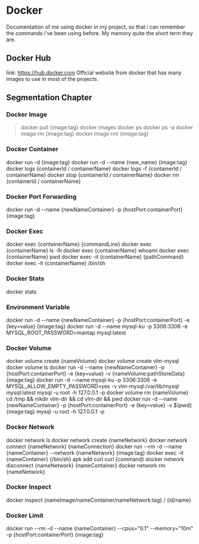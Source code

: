 # Docker
Documentation of me using docker in my project, so that i can remember the commands i've been using before. My memory quite the short term they are.

## Docker Hub
link: https://hub.docker.com
Official website from docker that has many images to use in most of the projects.

## Segmentation Chapter
### Docker Image
> docker pull {image:tag}
docker images
docker ps
docker ps -a
docker image rm {image:tag}
docker image rmi {image:tag}

### Docker Container 
docker run -d {image:tag}
docker run -d --name {new_name} {image:tag}
docker logs {containerId / containerName}
docker logs -f {containerId / containerName}
docker stop {containerId / containerName}
docker rm {containerId / containerName}

### Docker Port Forwarding
docker run -d --name {newNameContainer} -p {hostPort:containerPort} {image:tag}

### Docker Exec
docker exec {containerName} {commandLine}
docker exec {containerName} ls -lh
docker exec {containerName} whoami
docker exec {containerName} pwd
docker exec -it {containerName} {pathCommand}
docker exec -it {containerName} /bin/sh

### Docker Stats
docker stats

### Environment Variable
docker run -d --name {newNameContainer} -p {hostPort:containerPort} -e {key=value} {image:tag}
docker run -d --name mysql-ku -p 3306:3306 -e MYSQL_ROOT_PASSWORD=mantap mysql:latest

### Docker Volume
docker volume create {nameVolume}
docker volume create vlm-mysql
docker volume ls
docker run -d --name {newNameContainer} -p {hostPort:containerPort} -e {key=value} -v {nameVolume:pathStoreData} {image:tag}
docker run -d --name mysql-ku -p 3306:3306 -e MYSQL_ALLOW_EMPTY_PASSWORD=yes -v vlm-mysql:/var/lib/mysql mysql:latest
mysql -u root -h 127.0.0.1 -p
docker volume rm {nameVolume}
cd /tmp && mkdir vlm-dir && cd vlm-dir && pwd
docker run -d --name {newNameContainer} -p {hostPort:containerPort} -e {key=value} -v ${pwd} {image:tag}
mysql -u root -h 127.0.0.1 -p

### Docker Network
docker network ls
docker network create {nameNetwork}
docker network connect {nameNetwork} {nameConnection}
docker run --rm -d --name {nameContainer} --network {nameNetwork} {image:tag}
docker exec -it {nameContainer} {/bin/sh}
apk add curl
curl {command}
docker network disconnect {nameNetwork} {nameContainer}
docker network rm {nameNetwork} 

### Docker Inspect
docker inspect {nameImage/nameContainer/nameNetwork:tag} / {id/name}

### Docker Limit
docker run --rm -d --name {nameContainer} --cpus="0.1" --memory="10m" -p {hostPort:containerPort} {image:tag}











